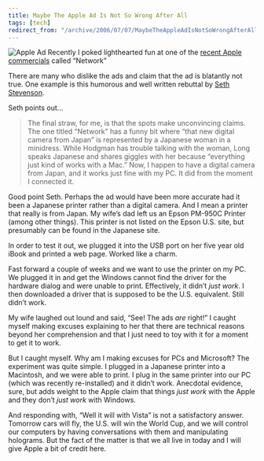 ```yaml
---
title: Maybe The Apple Ad Is Not So Wrong After All
tags: [tech]
redirect_from: "/archive/2006/07/07/MaybeTheAppleAdIsNotSoWrongAfterAll.aspx/"
---
```


![Apple Ad](https://haacked.com/assets/images/AppleAd.jpg) Recently I poked
lighthearted fun at one of the [recent Apple
commercials](https://haacked.com/archive/2006/06/30/ApplesUnintendedComplimentToWindows.aspx "Apple Commercial")
called “Network”

There are many who dislike the ads and claim that the ad is blatantly
not true. One example is this humorous and well written rebuttal by
[Seth Stevenson](http://www.slate.com/id/2143810 "Mac Attack").

Seth points out...

> The final straw, for me, is that the spots make unconvincing claims.
> The one titled “Network” has a funny bit where “that new digital
> camera from Japan” is represented by a Japanese woman in a minidress.
> While Hodgman has trouble talking with the woman, Long speaks Japanese
> and shares giggles with her because “everything just kind of works
> with a Mac.” Now, I happen to have a digital camera from Japan, and it
> works just fine with my PC. It did from the moment I connected it.

Good point Seth. Perhaps the ad would have been more accurate had it
been a Japanese printer rather than a digital camera. And I mean a
printer that really is from Japan. My wife’s dad left us an Epson
PM-950C Printer (among other things). This printer is not listed on the
Epson U.S. site, but presumably can be found in the Japanese site.

In order to test it out, we plugged it into the USB port on her five
year old iBook and printed a web page. Worked like a charm.

Fast forward a couple of weeks and we want to use the printer on my PC.
We plugged it in and get the Windows cannot find the driver for the
hardware dialog and were unable to print. Effectively, it didn’t *just
work*. I then downloaded a driver that is supposed to be the U.S.
equivalent. Still didn’t work.

My wife laughed out lound and said, “See! The ads *are* right!” I caught
myself making excuses explaining to her that there are technical reasons
beyond her comprehension and that I just need to toy with it for a
moment to get it to work.

But I caught myself. Why am I making excuses for PCs and Microsoft? The
experiment was quite simple. I plugged in a Japanese printer into a
Macintosh, and we were able to print. I plug in the same printer into
our PC (which was recently re-installed) and it didn’t work. Anecdotal
evidence, sure, but adds weight to the Apple claim that things *just
work* with the Apple and they don’t *just work* with Windows.

And responding with, “Well it will with Vista” is not a satisfactory
answer. Tomorrow cars will fly, the U.S. will win the World Cup, and we
will control our computers by having conversations with them and
manipulating holograms. But the fact of the matter is that we all live
in today and I will give Apple a bit of credit here.

